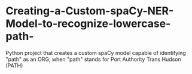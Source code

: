 # Creating-a-Custom-spaCy-NER-Model-to-recognize-lowercase-path-
Python project that creates a custom spaCy model capable of identifying "path" as an ORG, when "path" stands for Port Authority Trans Hudson (PATH)
